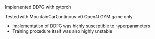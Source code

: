 Implemented DDPG with pytorch

Tested with MountainCarContinous-v0 OpenAI GYM game only

* Implementation of DDPG was highly susceptible to hyperparameters 
* Training procedure itself was also highly unstable
